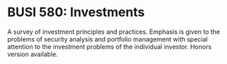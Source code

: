 # BUSI 580: Investments

A survey of investment principles and practices. Emphasis is given to the problems of security analysis and portfolio management with special attention to the investment problems of the individual investor. Honors version available.